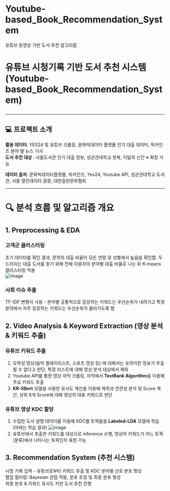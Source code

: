 # Youtube-based_Book_Recommendation_System
유튜브 동영상 기반 도서 추천 알고리즘

# 유튜브 시청기록 기반 도서 추천 시스템 <br/> (Youtube-based_Book_Recommendation_System) <hr/> 

## 💻 프로젝트 소개

**활용 데이터**: YES24 및 유튜브 크롤링, 문화빅데이터 플랫폼 인기 대출 데이터, 빅카인즈 분야 별 뉴스 기사    
**도서 추천 대상** : 서울도서관 인기 대출 정보, 성균관대학교 핫북, 이달의 신간  ※ 확장 가능

**데이터 출처**: 문화빅데이터플랫폼, 빅카인즈, Yes24, Youtube API, 성균관대학교 도서관, 서울 열린데이터 광장, 대한출판문화협회

<hr/> 

# 🔍 분석 흐름 및 알고리즘 개요

## 1. Preprocessing & EDA

### 고객군 클러스터링 
초기 데이터를 확인 결과, 문학의 대출 비율이 모든 연령 및 성별에서 높음을 확인함. 두드러지는 대출 도서를 찾기 위해 전체 이용자의 분야별 대출 비율로 나눈 뒤 K-means 클러스터링 적용  
![image](https://github.com/Kim-Bogeun/Youtube-based_Book_Recommendation_System/assets/127417159/0dcc671c-f139-4f78-a79f-05dd6950547d)


### 사회 이슈 추출 
TF-IDF 변형식 사용 - 분야별 공통적으로 등장하는 키워드는 우선순위가 내려가고 특정 분야에서 자주 등장하는 키워드는 우선순위가 올라가도록 함


## 2. Video Analysis & Keyword Extraction (영상 분석 & 키워드 추출)

### 유튜브 키워드 추출
1. 오락성 영상(음악 플레이리스트, 스포츠 영상 등) 에 대해서는 유의미한 정보가 추출될 수 없다고 판단, 특정 리스트에 대해 영상 분석 대상에서 제외
2. Youtube API를 통한 영상 자막 크롤링, 자막에서 **TextRank Algorithm**을 이용해 주요 키워드 추출
3. **KR-SBert** 모델을 사용한 유사도 계산을 이용해 제목과 연관성 분석 및 Score 계산, 상위 8개 Score에 대해 영상의 대표 키워드로 판단

### 유튜브 영상 KDC 할당 
1. 수집한 도서 설명 데이터를 이용해 KDC별 토픽들을 **Labeled-LDA** 모델에 학습 (아래는 학습 결과)
![image](https://github.com/Kim-Bogeun/Youtube-based_Book_Recommendation_System/assets/127417159/e8440d4c-af5e-46c9-9b14-c29d4766442a)
2. 유튜브에서 추출한 키워드를 대상으로 inference 수행, 영상의 키워드가 어느 토픽(분류)에서 나타나는 토픽인지 표현 가능


## 3. Recommendation System (추천 시스템)  
시청 기록 입력 - 유튜브로부터 키워드 추출 및 KDC 분야별 선호 분포 형성   
협업 필터링: Bayesian 관점 적용, 분포 조정 및 최종 분포 형성   
최종 분포 & 키워드 유사도 키반 도서 추천 진행   

